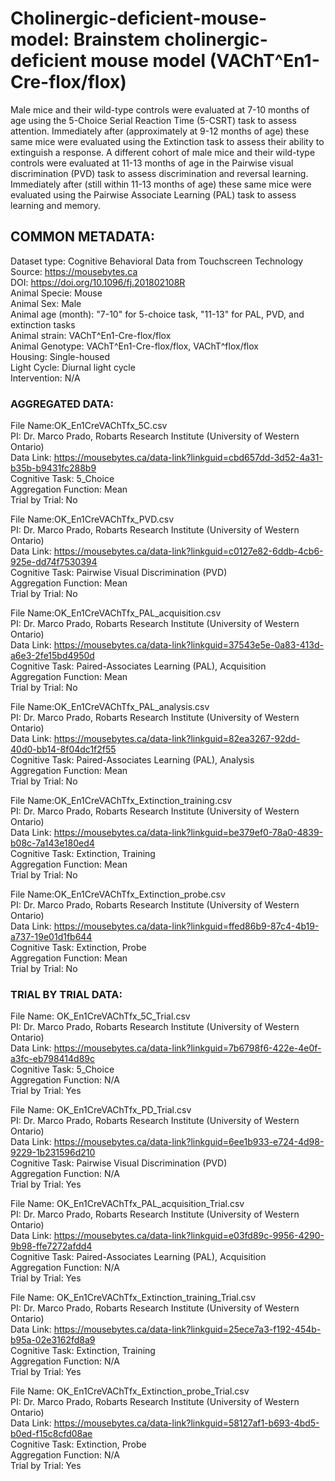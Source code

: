 # Cholinergic-deficient-mouse-model: Brainstem cholinergic-deficient mouse model (VAChT^En1-Cre-flox/flox)

Male mice and their wild-type controls were evaluated at 7-10 months of age using the 5-Choice Serial Reaction Time (5-CSRT) task to assess attention. Immediately after (approximately at 9-12 months of age) these same mice were evaluated using the Extinction task to assess their ability to extinguish a response. A different cohort of male mice and their wild-type controls were evaluated at 11-13 months of age in the Pairwise visual discrimination (PVD) task to assess discrimination and reversal learning. Immediately after (still within 11-13 months of age) these same mice were evaluated using the Pairwise Associate Learning (PAL) task to assess learning and memory.


## COMMON METADATA:

Dataset type: Cognitive Behavioral Data from Touchscreen Technology <br/>
Source: https://mousebytes.ca <br/>
DOI: https://doi.org/10.1096/fj.201802108R <br/>
Animal Specie: Mouse <br/>
Animal Sex: Male <br/>
Animal age (month): "7-10" for 5-choice task, "11-13" for PAL, PVD, and extinction tasks<br/>
Animal strain: VAChT^En1-Cre-flox/flox <br/>
Animal Genotype:  VAChT^En1-Cre-flox/flox, VAChT^flox/flox <br/>
Housing: Single-housed <br/>
Light Cycle: Diurnal light cycle <br/>
Intervention: N/A <br/>

### AGGREGATED DATA: 

File Name:OK_En1CreVAChTfx_5C.csv <br/>
PI: Dr. Marco Prado, Robarts Research Institute (University of Western Ontario) <br/>
Data Link: https://mousebytes.ca/data-link?linkguid=cbd657dd-3d52-4a31-b35b-b9431fc288b9 <br/>
Cognitive Task: 5_Choice <br/>
Aggregation Function: Mean <br/>
Trial by Trial: No <br/>


File Name:OK_En1CreVAChTfx_PVD.csv <br/>
PI: Dr. Marco Prado, Robarts Research Institute (University of Western Ontario) <br/>
Data Link: https://mousebytes.ca/data-link?linkguid=c0127e82-6ddb-4cb6-925e-dd74f7530394 <br/>
Cognitive Task: Pairwise Visual Discrimination (PVD) <br/>
Aggregation Function: Mean <br/>
Trial by Trial: No <br/>


File Name:OK_En1CreVAChTfx_PAL_acquisition.csv <br/>
PI: Dr. Marco Prado, Robarts Research Institute (University of Western Ontario) <br/>
Data Link: https://mousebytes.ca/data-link?linkguid=37543e5e-0a83-413d-a6e3-2fe15bd4950d <br/>
Cognitive Task: Paired-Associates Learning (PAL), Acquisition <br/>
Aggregation Function: Mean <br/>
Trial by Trial: No <br/>


File Name:OK_En1CreVAChTfx_PAL_analysis.csv <br/>
PI: Dr. Marco Prado, Robarts Research Institute (University of Western Ontario) <br/>
Data Link: https://mousebytes.ca/data-link?linkguid=82ea3267-92dd-40d0-bb14-8f04dc1f2f55 <br/>
Cognitive Task: Paired-Associates Learning (PAL), Analysis <br/>
Aggregation Function: Mean <br/>
Trial by Trial: No <br/>

File Name:OK_En1CreVAChTfx_Extinction_training.csv <br/>
PI: Dr. Marco Prado, Robarts Research Institute (University of Western Ontario) <br/>
Data Link: https://mousebytes.ca/data-link?linkguid=be379ef0-78a0-4839-b08c-7a143e180ed4 <br/>
Cognitive Task: Extinction, Training <br/>
Aggregation Function: Mean <br/>
Trial by Trial: No <br/>

File Name:OK_En1CreVAChTfx_Extinction_probe.csv <br/>
PI: Dr. Marco Prado, Robarts Research Institute (University of Western Ontario) <br/>
Data Link: https://mousebytes.ca/data-link?linkguid=ffed86b9-87c4-4b19-a737-19e01d1fb644 <br/>
Cognitive Task: Extinction, Probe <br/>
Aggregation Function: Mean <br/>
Trial by Trial: No <br/>

### TRIAL BY TRIAL DATA: 

File Name: OK_En1CreVAChTfx_5C_Trial.csv <br/>
PI: Dr. Marco Prado, Robarts Research Institute (University of Western Ontario) <br/>
Data Link: https://mousebytes.ca/data-link?linkguid=7b6798f6-422e-4e0f-a3fc-eb798414d89c <br/>
Cognitive Task: 5_Choice <br/>
Aggregation Function: N/A <br/>
Trial by Trial: Yes <br/>


File Name: OK_En1CreVAChTfx_PD_Trial.csv <br/>
PI: Dr. Marco Prado, Robarts Research Institute (University of Western Ontario) <br/>
Data Link: https://mousebytes.ca/data-link?linkguid=6ee1b933-e724-4d98-9229-1b231596d210 <br/>
Cognitive Task: Pairwise Visual Discrimination (PVD) <br/>
Aggregation Function: N/A <br/>
Trial by Trial: Yes <br/>


File Name: OK_En1CreVAChTfx_PAL_acquisition_Trial.csv <br/>
PI: Dr. Marco Prado, Robarts Research Institute (University of Western Ontario) <br/>
Data Link: https://mousebytes.ca/data-link?linkguid=e03fd89c-9956-4290-9b98-ffe7272afdd4 <br/>
Cognitive Task: Paired-Associates Learning (PAL), Acquisition <br/>
Aggregation Function: N/A <br/>
Trial by Trial: Yes <br/>

File Name: OK_En1CreVAChTfx_Extinction_training_Trial.csv <br/>
PI: Dr. Marco Prado, Robarts Research Institute (University of Western Ontario) <br/>
Data Link: https://mousebytes.ca/data-link?linkguid=25ece7a3-f192-454b-b95a-02e3162fd8a9 <br/>
Cognitive Task: Extinction, Training <br/>
Aggregation Function: N/A <br/>
Trial by Trial: Yes <br/>

File Name: OK_En1CreVAChTfx_Extinction_probe_Trial.csv <br/>
PI: Dr. Marco Prado, Robarts Research Institute (University of Western Ontario) <br/>
Data Link: https://mousebytes.ca/data-link?linkguid=58127af1-b693-4bd5-b0ed-f15c8cfd08ae <br/>
Cognitive Task: Extinction, Probe <br/>
Aggregation Function: N/A <br/>
Trial by Trial: Yes <br/>




